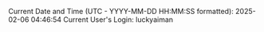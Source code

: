 Current Date and Time (UTC - YYYY-MM-DD HH:MM:SS formatted): 2025-02-06 04:46:54
Current User's Login: luckyaiman

